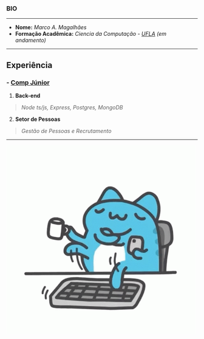 ### BIO
---

- **Nome:** *Marco A. Magalhães*
- **Formação Acadêmica:** *Ciencia da Computação - [UFLA](https://ufla.br "Universidade Federal de Lavras") (em andamento)*
  
---

## Experiência
### - [Comp Júnior](https://compjunior.com.br)
  1. **Back-end**
  > *Node ts/js, Express, Postgres, MongoDB*
  2. **Setor de Pessoas**
  > *Gestão de Pessoas e Recrutamento*

---


![](capoo-cat.gif)
